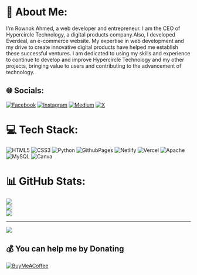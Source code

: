 # 💫 About Me:
I'm Rownok Ahmed, a web developer and entrepreneur. I am the CEO of Hypercircle Technology, a digital products company.Also, I developed Everdeal, an e-commerce website. My expertise in web development and my drive to create innovative digital products have helped me establish these successful ventures. I am dedicated to using my skills and experience to continue to develop and improve Hypercircle Technology and my other projects, bringing value to users and contributing to the advancement of technology.


## 🌐 Socials:
[![Facebook](https://img.shields.io/badge/Facebook-%231877F2.svg?logo=Facebook&logoColor=white)](https://facebook.com/rownok860) [![Instagram](https://img.shields.io/badge/Instagram-%23E4405F.svg?logo=Instagram&logoColor=white)](https://instagram.com/rownok860) [![Medium](https://img.shields.io/badge/Medium-12100E?logo=medium&logoColor=white)](https://medium.com/@rownok) [![X](https://img.shields.io/badge/X-black.svg?logo=X&logoColor=white)](https://x.com/rownok860) 

# 💻 Tech Stack:
![HTML5](https://img.shields.io/badge/html5-%23E34F26.svg?style=for-the-badge&logo=html5&logoColor=white) ![CSS3](https://img.shields.io/badge/css3-%231572B6.svg?style=for-the-badge&logo=css3&logoColor=white) ![Python](https://img.shields.io/badge/python-3670A0?style=for-the-badge&logo=python&logoColor=ffdd54) ![GithubPages](https://img.shields.io/badge/github%20pages-121013?style=for-the-badge&logo=github&logoColor=white) ![Netlify](https://img.shields.io/badge/netlify-%23000000.svg?style=for-the-badge&logo=netlify&logoColor=#00C7B7) ![Vercel](https://img.shields.io/badge/vercel-%23000000.svg?style=for-the-badge&logo=vercel&logoColor=white) ![Apache](https://img.shields.io/badge/apache-%23D42029.svg?style=for-the-badge&logo=apache&logoColor=white) ![MySQL](https://img.shields.io/badge/mysql-%2300000f.svg?style=for-the-badge&logo=mysql&logoColor=white) ![Canva](https://img.shields.io/badge/Canva-%2300C4CC.svg?style=for-the-badge&logo=Canva&logoColor=white)
# 📊 GitHub Stats:
![](https://github-readme-stats.vercel.app/api?username=rownok860&theme=dark&hide_border=false&include_all_commits=false&count_private=false)<br/>
![](https://github-readme-streak-stats.herokuapp.com/?user=rownok860&theme=dark&hide_border=false)<br/>
![](https://github-readme-stats.vercel.app/api/top-langs/?username=rownok860&theme=dark&hide_border=false&include_all_commits=false&count_private=false&layout=compact)

---
[![](https://visitcount.itsvg.in/api?id=rownok860&icon=0&color=0)](https://visitcount.itsvg.in)

  ## 💰 You can help me by Donating
  [![BuyMeACoffee](https://img.shields.io/badge/Buy%20Me%20a%20Coffee-ffdd00?style=for-the-badge&logo=buy-me-a-coffee&logoColor=black)](https://buymeacoffee.com/rownok) 

  
<!-- Proudly created with GPRM ( https://gprm.itsvg.in ) -->
